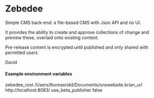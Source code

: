 # Zebedee

Simple CMS back-end: a file-based CMS with Json API and no UI.

It provides the ability to create and approve collections of change and preview these, overlaid onto existing content.

Pre-release content is encrypted until published and only shared with permitted users


David


#### Example environment variables
zebedee_root    /Users/thomasridd/Documents/onswebsite
brian_url   http://localhost:8083/
use_beta_publisher   false
